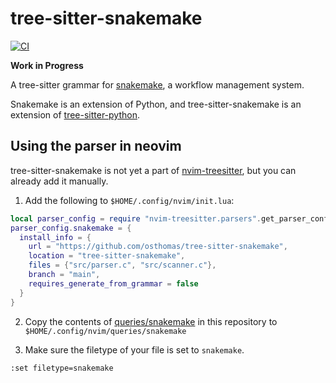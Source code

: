 # tree-sitter-snakemake

[![CI](https://github.com/osthomas/tree-sitter-snakemake/workflows/CI/badge.svg)](https://github.com/osthomas/tree-sitter-snakemake/actions)

**Work in Progress**

A tree-sitter grammar for
[snakemake](https://snakemake.readthedocs.io/en/stable/),
a workflow management system.

Snakemake is an extension of Python, and tree-sitter-snakemake is an extension
of [tree-sitter-python](https://github.com/tree-sitter/tree-sitter-python).


## Using the parser in neovim

tree-sitter-snakemake is not yet a part of
[nvim-treesitter](https://github.com/nvim-treesitter/nvim-treesitter), but you
can already add it manually.

1. Add the following to `$HOME/.config/nvim/init.lua`:

```lua
local parser_config = require "nvim-treesitter.parsers".get_parser_configs()
parser_config.snakemake = {
  install_info = {
    url = "https://github.com/osthomas/tree-sitter-snakemake",
    location = "tree-sitter-snakemake",
    files = {"src/parser.c", "src/scanner.c"},
    branch = "main",
    requires_generate_from_grammar = false
  }
}
```

2. Copy the contents of
   [queries/snakemake](https://github.com/osthomas/tree-sitter-snakemake/tree/main/queries/snakemake)
   in this repository to `$HOME/.config/nvim/queries/snakemake`

3. Make sure the filetype of your file is set to `snakemake`.

```vim
:set filetype=snakemake
```
